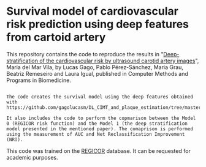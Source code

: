 # Survival model of cardiovascular risk prediction using deep features from cartoid artery

This repository contains the code to reproduce the results in "[Deep-stratification of the cardiovascular risk by ultrasound carotid artery images](https://www.sciencedirect.com/science/article/pii/S1746809424000934)", Maria del Mar Vila, by Lucas Gago, Pablo Pérez-Sánchez, Maria Grau, Beatriz Remeseiro and Laura Igual, published in Computer Methods and Programs in Biomedicine.

```

The code creates the survival model using the deep features obtained with https://github.com/gagolucasm/DL_CIMT_and_plaque_estimation/tree/master

It also includes the code to perform the copmarison between the Model 0 (REGICOR risk function) and the Model 1 (the deep stratification model presented in the mentioned paper). The comaprison is performed using the measurement of AUC and Net Reclassification Improvement (NRI).

```

This code was trained on the [REGICOR](https://regicor.cat/en/introduction/) database. It can be requested for academic purposes.

